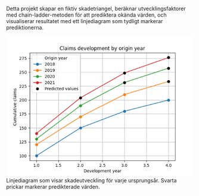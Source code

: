 Detta projekt skapar en fiktiv skadetriangel, beräknar utvecklingsfaktorer med chain-ladder-metoden för att prediktera okända värden, och visualiserar resultatet med ett linjediagram som tydligt markerar prediktionerna.


![Linje diagram över skadetriangel](linjediagram.png)
Linjediagram som visar skadeutveckling för varje ursprungsår. Svarta prickar markerar predikterade värden.
